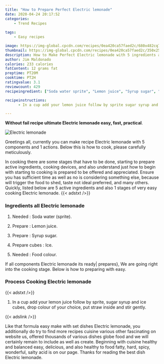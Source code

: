 ```yaml
---
title: "How to Prepare Perfect Electric lemonade"
date: 2020-04-24 20:17:52
categories:
    - Trend Recipes
    
tags:
    - Easy recipes

image: https://img-global.cpcdn.com/recipes/0ea420ca57faed2c/680x482cq70/electric-lemonade-recipe-main-photo.jpg
thumbnail: https://img-global.cpcdn.com/recipes/0ea420ca57faed2c/350x250cq70/electric-lemonade-recipe-main-photo.jpg
description: How to Make Perfect Electric lemonade with 5 ingredients and 1 stages of easy cooking.
author: Jim Maldonado
calories: 233 calories
fatContent: 12 grams fat
preptime: PT20M
cooktime: PT2H
ratingvalue: 3.1
reviewcount: 429
recipeingredient: ["Soda water sprite", "Lemon juice", "Syrup sugar", "cubesIce", "Food colour"]

recipeinstructions: 
      - In a cup add your lemon juice follow by sprite sugar syrup and ice cubes drop colour of your choice put straw inside and stir gently

---
```




**Without fail recipe ultimate Electric lemonade easy, fast, practical**. 


![Electric lemonade](https://img-global.cpcdn.com/recipes/0ea420ca57faed2c/680x482cq70/electric-lemonade-recipe-main-photo.jpg "Electric lemonade")




Greetings all, currently you can make recipe Electric lemonade with 5 components and 1 actions. Below this is how to cook, please carefully meticulously.

In cooking there are some stages that have to be done, starting to prepare active ingredients, cooking devices, and also understand just how to begin with starting to cooking is prepared to be offered and appreciated. Ensure you has sufficient time as well as no is considering something else, because will trigger the food to shed, taste not ideal preferred, and many others. Quickly, listed below are 5 active ingredients and also 1 stages of very easy cooking Electric lemonade.
{{< adstxt />}}

### Ingredients all Electric lemonade


1. Needed  : Soda water (sprite).

1. Prepare  : Lemon juice.

1. Prepare  : Syrup sugar.

1. Prepare cubes : Ice.

1. Needed  : Food colour.



If all components Electric lemonade its ready| prepares}, We are going right into the cooking stage. Below is how to preparing with easy.

### Process Cooking Electric lemonade

{{< adstxt />}}


1. In a cup add your lemon juice follow by sprite, sugar syrup and ice cubes, drop colour of your choice, put straw inside and stir gently.





{{< adslink />}}

Like that formula easy make with set dishes Electric lemonade, you additionally do try to find more recipes cuisine various other fascinating on website us, offered thousands of various dishes globe food and we will certainly remain to include as well as create. Beginning with cuisine healthy and balanced easy, delicious, and also healthy to food fatty, hard, spicy, wonderful, salty acid is on our page. Thanks for reading the best dish Electric lemonade.
